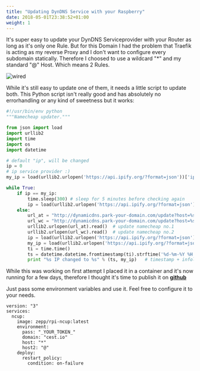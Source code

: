 ```yaml
---
title: "Updating DynDNS Service with your Raspberry"
date: 2018-05-01T23:38:52+01:00
weight: 1
---
```


It's super easy to update your DynDNS Serviceprovider with your Router as long as it's only one Rule. But for this Domain I had the problem that Traefik is acting as my reverse Proxy and I don't want to configure every subdomain statically. Therefore I choosed to use a wildcard "*" and my standard "@" Host. Which means 2 Rules.

![wired](/images/img/screens/dyndns.jpg?classes=border&width=500px)

While it's still easy to update one of them, it needs a little script to update both.
This Python script isn't really good and has absolutely no errorhandling or any kind of sweetness but it works:

```python
#!/usr/bin/env python
"""Namecheap updater."""

from json import load
import urllib2
import time
import os
import datetime

# default "ip", will be changed
ip = 0
# ip service provider :)
my_ip = load(urllib2.urlopen('https://api.ipify.org/?format=json'))['ip']

while True:
    if ip == my_ip:
        time.sleep(300)	# sleep for 5 minutes before checking again
        ip = load(urllib2.urlopen('https://api.ipify.org/?format=json'))['ip']
    else:
        url_at = "http://dynamicdns.park-your-domain.com/update?host=%s&domain=%s&password=%s&ip=%s" % (os.environ["host"], os.environ["domain"], os.environ["pass"], my_ip)
        url_wc = "http://dynamicdns.park-your-domain.com/update?host=%s&domain=%s&password=%s&ip=%s" % (os.environ["host2"], os.environ["domain"], os.environ["pass"], my_ip)
        urllib2.urlopen(url_at).read()	# update namecheap no.1
        urllib2.urlopen(url_wc).read()  # update namecheap no.2
        ip = load(urllib2.urlopen('https://api.ipify.org/?format=json'))['ip']
        my_ip = load(urllib2.urlopen('https://api.ipify.org/?format=json'))['ip']
        ti = time.time()
        ts = datetime.datetime.fromtimestamp(ti).strftime('%d-%m-%Y %H:%M:%S')
        print "%s IP changed to %s" % (ts, my_ip)	# timestamp + infolog
```

While this was working on first attempt I placed it in a container and it's now running for a few days, therefore I thought it's time to publish it on **[github](https://github.com/zepptron/rpi-ncup)**

Just pass some environment variables and use it. Feel free to configure it to your needs. 

```
version: "3"
services:
  ncup:
    image: zepp/rpi-ncup:latest
    environment:
      pass: "_YOUR_TOKEN_"
      domain: "cest.io"
      host: "*"
      host2: "@"
    deploy:
      restart_policy:
        condition: on-failure
```
